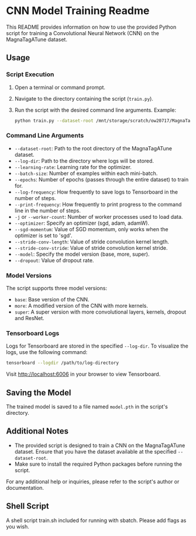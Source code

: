 # CNN Model Training Readme

This README provides information on how to use the provided Python script for training a Convolutional Neural Network (CNN) on the MagnaTagATune dataset.

## Usage

### Script Execution
1. Open a terminal or command prompt.
2. Navigate to the directory containing the script (`train.py`).
3. Run the script with the desired command line arguments. Example:
   
   ```bash
   python train.py --dataset-root /mnt/storage/scratch/ow20717/MagnaTagATune --learning-rate 0.001 --optimizer adamW --model super --dropout 0.3
   ```

### Command Line Arguments

- `--dataset-root`: Path to the root directory of the MagnaTagATune dataset.
- `--log-dir`: Path to the directory where logs will be stored.
- `--learning-rate`: Learning rate for the optimizer.
- `--batch-size`: Number of examples within each mini-batch.
- `--epochs`: Number of epochs (passes through the entire dataset) to train for.
- `--log-frequency`: How frequently to save logs to Tensorboard in the number of steps.
- `--print-frequency`: How frequently to print progress to the command line in the number of steps.
- `-j` or `--worker-count`: Number of worker processes used to load data.
- `--optimizer`: Specify an optimizer (sgd, adam, adamW).
- `--sgd-momentum`: Value of SGD momentum, only works when the optimizer is set to 'sgd'.
- `--stride-conv-length`: Value of stride convolution kernel length.
- `--stride-conv-stride`: Value of stride convolution kernel stride.
- `--model`: Specify the model version (base, more, super).
- `--dropout`: Value of dropout rate.

### Model Versions
The script supports three model versions:
- `base`: Base version of the CNN.
- `more`: A modified version of the CNN with more kernels.
- `super`: A super version with more convolutional layers, kernels, dropout and ResNet.

### Tensorboard Logs
Logs for Tensorboard are stored in the specified `--log-dir`. To visualize the logs, use the following command:

```bash
tensorboard --logdir /path/to/log-directory
```

Visit [http://localhost:6006](http://localhost:6006) in your browser to view Tensorboard.

## Saving the Model
The trained model is saved to a file named `model.pth` in the script's directory.

## Additional Notes
- The provided script is designed to train a CNN on the MagnaTagATune dataset. Ensure that you have the dataset available at the specified `--dataset-root`.
- Make sure to install the required Python packages before running the script.

For any additional help or inquiries, please refer to the script's author or documentation.

## Shell Script
A shell script train.sh included for running with sbatch. Please add flags as you wish. 